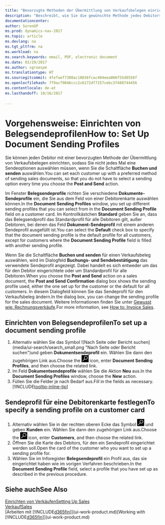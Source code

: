 ```yaml
---
title: "Bevorzugte Methoden der Übermittlung von Verkaufsbelegen einrichten"
description: "Beschreibt, wie Sie die gewünschte Methode jedes Debitors der Übermittlung von Verkaufsbelegen eingerichtet, z Buchen, PDF-Dateien, elektronischer Beleg, usw."
documentationcenter: 
author: SorenGP
ms.prod: dynamics-nav-2017
ms.topic: article
ms.devlang: na
ms.tgt_pltfrm: na
ms.workload: na
ms.search.keywords: email, PDF, electronic document
ms.date: 03/29/2017
ms.author: sgroespe
ms.translationtype: HT
ms.sourcegitcommit: 4fefaef7380ac10836fcac404eea006f55d8556f
ms.openlocfilehash: 7f9acf9846ccc2c6172df7157cebc3f488744456
ms.contentlocale: de-at
ms.lasthandoff: 10/16/2017

---
```

# <a name="how-to-set-up-document-sending-profiles"></a><span data-ttu-id="b9419-103">Vorgehensweise: Einrichten von Belegsendeprofilen</span><span class="sxs-lookup"><span data-stu-id="b9419-103">How to: Set Up Document Sending Profiles</span></span>
<span data-ttu-id="b9419-104">Sie können jeden Debitor mit einer bevorzugten Methode der Übermittlung von Verkaufsbelegen einrichten, sodass Sie nicht jedes Mal eine Sendeoptionen auswählen müssen, wenn Sie die Schaltfläche **Buchen und senden** auswählen.</span><span class="sxs-lookup"><span data-stu-id="b9419-104">You can set each customer up with a preferred method of sending sales documents, so that you do not have to select a sending option every time you choose the **Post and Send** action.</span></span>

<span data-ttu-id="b9419-105">Im Fenster **Belegsendeprofile** richten Sie verschiedene **Dokumente-Sendeprofile** ein, die Sie aus dem Feld von einer Debitorenkarte auswählen können.</span><span class="sxs-lookup"><span data-stu-id="b9419-105">In the **Document Sending Profiles** window, you set up different sending profiles that you can select from in the **Document Sending Profile** field on a customer card.</span></span> <span data-ttu-id="b9419-106">Im Kontrollkästchen **Standard** geben Sie an, dass das Belegsendprofil das Standardprofil für alle Debitoren gilt, außer Debitoren, bei denen das Feld **Dokument-Sendeprofil** mit einem anderen Sendeprofil ausgefüllt ist.</span><span class="sxs-lookup"><span data-stu-id="b9419-106">You can select the **Default** check box to specify that the document sending profile is the default profile for all customers, except for customers where the **Document Sending Profile** field is filled with another sending profile.</span></span>

<span data-ttu-id="b9419-107">Wenn Sie die Schaltfläche **Buchen und senden** für einen Verkaufsbeleg auswählen, wird im Dialogfeld **Buchungs- und Sendebestätigung** das verwendete Sendeprofil angezeigt. Dabei handelt es sich entweder um das für den Debitor eingerichtete oder um Standardprofil für alle Debitoren.</span><span class="sxs-lookup"><span data-stu-id="b9419-107">When you choose the **Post and Send** action on a sales document, the **Post and Send Confirmation** dialog box shows the sending profile used, either the one set up for the customer or the default for all customers.</span></span> <span data-ttu-id="b9419-108">In diesem Dialogfeld können Sie das Sendeprofil für den Verkaufsbeleg ändern.</span><span class="sxs-lookup"><span data-stu-id="b9419-108">In the dialog box, you can change the sending profile for the sales document.</span></span> <span data-ttu-id="b9419-109">Weitere Informationen finden Sie unter [Gewusst wie: Rechnungsverkäufe](sales-how-invoice-sales.md).</span><span class="sxs-lookup"><span data-stu-id="b9419-109">For more information, see [How to: Invoice Sales](sales-how-invoice-sales.md).</span></span>

## <a name="to-set-up-a-document-sending-profile"></a><span data-ttu-id="b9419-110">Einrichten von Belegsendeprofilen</span><span class="sxs-lookup"><span data-stu-id="b9419-110">To set up a document sending profile</span></span>
1. <span data-ttu-id="b9419-111">Alternativ wählen Sie das Symbol ![Nach Seite oder Bericht suchen] (media/ui-search/search_small.png "Nach Seite oder Bericht suchen")und geben **Dokumentsendeprofil** ein. Wählen Sie dann den zugehörigen Link aus.</span><span class="sxs-lookup"><span data-stu-id="b9419-111">Choose the ![Search for Page or Report](media/ui-search/search_small.png "Search for Page or Report icon") icon, enter **Document Sending Profiles**, and then choose the related link.</span></span>
2. <span data-ttu-id="b9419-112">Im Feld **Dokumentsendeprofile** wählen Sie die Aktion **Neu** aus.</span><span class="sxs-lookup"><span data-stu-id="b9419-112">In the **Document Sending Profiles** window, choose the **New** action.</span></span>
3. <span data-ttu-id="b9419-113">Füllen Sie die Felder je nach Bedarf aus.</span><span class="sxs-lookup"><span data-stu-id="b9419-113">Fill in the fields as necessary.</span></span> [!INCLUDE[tooltip-inline-tip](includes/tooltip-inline-tip_md.md)]

## <a name="to-specify-a-sending-profile-on-a-customer-card"></a><span data-ttu-id="b9419-114">Sendeprofil für eine Debitorenkarte festlegen</span><span class="sxs-lookup"><span data-stu-id="b9419-114">To specify a sending profile on a customer card</span></span>
1. <span data-ttu-id="b9419-115">Alternativ wählen Sie in der rechten oberen Ecke das Symbol ![Nach Seite oder Bericht suchen](media/ui-search/search_small.png "Nach Seite oder Bericht suchen") und geben **Kunden** ein. Wählen Sie dann den zugehörigen Link aus.</span><span class="sxs-lookup"><span data-stu-id="b9419-115">Choose the ![Search for Page or Report](media/ui-search/search_small.png "Search for Page or Report icon") icon, enter **Customers**, and then choose the related link.</span></span>
2. <span data-ttu-id="b9419-116">Öffnen Sie die Karte des Debitors, für den ein Sendeprofil eingerichtet werden soll.</span><span class="sxs-lookup"><span data-stu-id="b9419-116">Open the card of the customer who you want to set up a sending profile for.</span></span>
3. <span data-ttu-id="b9419-117">Wählen Sie im Inforegister **Belegsendeprofil** ein Profil aus, das sie eingerichtet haben wie im vorigen Verfahren beschrieben.</span><span class="sxs-lookup"><span data-stu-id="b9419-117">In the **Document Sending Profile** field, select a profile that you have set up as described in the previous procedure.</span></span>

## <a name="see-also"></a><span data-ttu-id="b9419-118">Siehe auch</span><span class="sxs-lookup"><span data-stu-id="b9419-118">See Also</span></span>
[<span data-ttu-id="b9419-119">Einrichten von Verkäufen</span><span class="sxs-lookup"><span data-stu-id="b9419-119">Setting Up Sales</span></span>](sales-setup-sales.md)  
[<span data-ttu-id="b9419-120">Verkauf</span><span class="sxs-lookup"><span data-stu-id="b9419-120">Sales</span></span>](sales-manage-sales.md)  
<span data-ttu-id="b9419-121">[Arbeiten mit [!INCLUDE[d365fin](includes/d365fin_md.md)]](ui-work-product.md)</span><span class="sxs-lookup"><span data-stu-id="b9419-121">[Working with [!INCLUDE[d365fin](includes/d365fin_md.md)]](ui-work-product.md)</span></span>

